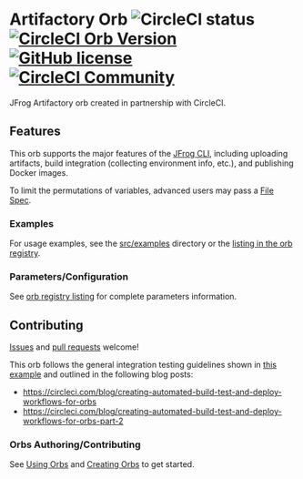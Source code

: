 # Artifactory Orb ![CircleCI status](https://circleci.com/gh/jfrog/artifactory-orb.svg "CircleCI status") [![CircleCI Orb Version](https://img.shields.io/badge/endpoint.svg?url=https://badges.circleci.io/orb/jfrog/artifactory)](https://circleci.com/orbs/registry/orb/jfrog/artifactory-orb) [![GitHub license](https://img.shields.io/badge/license-MIT-blue.svg)](https://raw.githubusercontent.com/jfrog/artifactory-orb/master/LICENSE) [![CircleCI Community](https://img.shields.io/badge/community-CircleCI%20Discuss-343434.svg)](https://discuss.circleci.com/c/orbs)

JFrog Artifactory orb created in partnership with CircleCI.

## Features
This orb supports the major features of the [JFrog CLI](https://jfrog.com/confluence/display/CLI/CLI+for+JFrog+Artifactory), including uploading artifacts, build integration (collecting environment info, etc.), and publishing Docker images.

To limit the permutations of variables, advanced users may pass a [File Spec](https://jfrog.com/confluence/display/CLI/CLI+for+JFrog+Artifactory#CLIforJFrogArtifactory-UsingFileSpecs).

### Examples
For usage examples, see the [src/examples](https://github.com/jfrog/artifactory-orb/tree/master/src/examples) directory or the [listing in the orb registry](https://circleci.com/orbs/registry/orb/jfrog/artifactory-orb).
### Parameters/Configuration
See [orb registry listing](https://circleci.com/orbs/registry/orb/jfrog/artifactory-orb) for complete parameters information.

## Contributing
[Issues](https://github.com/jfrog/artifactory-orb/issues) and [pull requests](https://github.com/jfrog/artifactory-orb/pulls) welcome!

This orb follows the general integration testing guidelines shown in [this example](https://github.com/CircleCI-Public/orb-tools-orb#examples) and outlined in the following blog posts:

- https://circleci.com/blog/creating-automated-build-test-and-deploy-workflows-for-orbs
- https://circleci.com/blog/creating-automated-build-test-and-deploy-workflows-for-orbs-part-2

### Orbs Authoring/Contributing
See [Using Orbs](https://circleci.com/docs/2.0/using-orbs) and [Creating Orbs](https://circleci.com/docs/2.0/creating-orbs) to get started.
